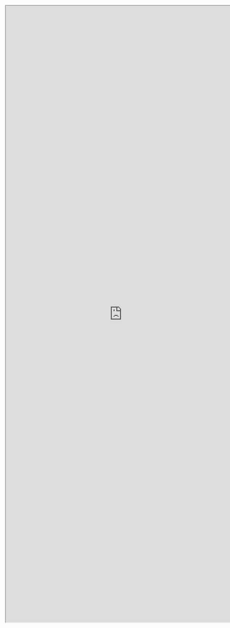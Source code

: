 <iframe src="http://mp.weixin.qq.com/s?__biz=MzA5OTk4MDEzNw==&mid=215144225&idx=1&sn=e8e23f45c23d7829e5c00d39d151e0f7#rd" width="755" height="2000" scrolling="yes" />